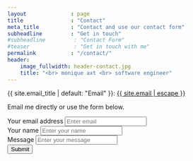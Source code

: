```yaml
---
layout              : page
title               : "Contact"
meta_title          : "Contact and use our contact form"
subheadline         : "Get in touch"
#subheadline         : "Contact Form"
#teaser              : "Get in touch with me"
permalink           : "/contact/"
header:
    image_fullwidth: header-contact.jpg
    title: "<br> monique axt <br> software engineer"
---
```

{{ site.email_title | default: "Email" }}: <a href="mailto:{{ site.email }}" target="_blank">{{ site.email | escape }}</a>

Email me directly or use the form below.

<form accept-charset="UTF-8" action="https://getform.io/f/aab5ebb1-09eb-4849-9b3e-3d39720ecf78" method="POST" enctype="multipart/form-data" target="_blank">
          <div class="form-group">
            <label for="inputEmail" required="required">Your email address</label>
            <input type="email" name="email" class="form-control" id="inputEmail" aria-describedby="emailHelp" placeholder="Enter email">
          </div>
          <div class="form-group">
            <label for="inputName">Your name</label>
            <input type="text" name="name" class="form-control" id="**exampleInputName**" placeholder="Enter your name" required="required">
          </div>
          <div class="form-group">
            <label for="inputMessage">Message</label>
            <input type="text" name="message" class="form-control" id="inputMessage" placeholder="Enter your message" required="required">
          </div>
          <input type="hidden" name="_gotcha" style="display:none !important">
          <button type="submit" class="btn btn-primary">Submit</button>
        </form>
